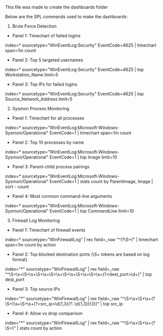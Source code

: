 This file was made to create the dashboards folder

Below are the SPL commands used to make the dashboards:

1. Brute Force Detection
- Panel 1: Timechart of failed logins

index=* sourcetype="WinEventLog:Security" EventCode=4625 | timechart span=1m count

- Panel 2: Top 5 targeted usernames

index=* sourcetype="WinEventLog:Security" EventCode=4625 | top Workstation_Name limit=5

- Panel 3: Top IPs for failed logins

index=* sourcetype="WinEventLog:Security" EventCode=4625 | top Source_Network_Address limit=5

2. Sysmon Process Monitoring
- Panel 1: Timechart for all processes
  
index=* sourcetype="WinEventLog:Microsoft-Windows-Sysmon/Operational" EventCode=1 | timechart span=1m count

- Panel 2: Top 10 processes by name
  
index=* sourcetype="WinEventLog:Microsoft-Windows-Sysmon/Operational" EventCode=1 | top Image limit=10

- Panel 3: Parent-child process pairings
  
index=* sourcetype="WinEventLog:Microsoft-Windows-Sysmon/Operational" EventCode=1 | stats count by ParentImage, Image | sort - count

- Panel 4: Most common command-line arguments
  
index=* sourcetype="WinEventLog:Microsoft-Windows-Sysmon/Operational" EventCode=1 | top CommandLine limit=10

3. Firewall Log Monitoring
- Panel 1: Timechart of firewall events
  
index=* sourcetype="WinFirewallLog" | rex field=_raw "^(?<action>\S+)" | timechart span=1m count by action

- Panel 2: Top blocked destination ports (\S+ tokens are based on log format)

index="*" sourcetype="WinFirewallLog" | rex field=_raw "^\S+\s+\S+\s+\S+\s+\S+\s+\S+\s+\S+\s+\S+\s+(?<dest_port>\d+)" | top dest_port

- Panel 3: Top source IPs

index="*" sourcetype="WinFirewallLog" | rex field=_raw "^\S+\s+\S+\s+(?<action>\S+)\s+\S+\s+(?<src_ip>\d{1,3}(?:\.\d{1,3}){3})" | top src_ip

- Panel 4: Allow vs drop comparison
  
index="*" sourcetype="WinFirewallLog" | rex field=_raw "^\S+\s+\S+\s+(?<action>\S+)" | stats count by action
